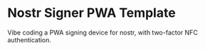 # Nostr Signer PWA Template

Vibe coding a PWA signing device for nostr, with two-factor NFC authentication.
